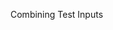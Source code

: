 <span id="title">Combining Test Inputs</span>

<div id="body">

<include src="why/unit-inParent-asPanel.md" boilerplate />
<include src="combinationStrategies/unit-inParent-asPanel.md" boilerplate />
<include src="heuristicValid/unit-inParent-asPanel.md" boilerplate />
<include src="heuristicInvalid/unit-inParent-asPanel.md" boilerplate />
<include src="mix/unit-inParent-asPanel.md" boilerplate />

</div>